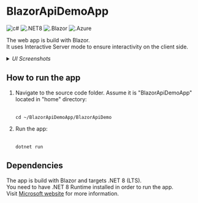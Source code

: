 # BlazorApiDemoApp

<img src="https://img.shields.io/badge/C%23-239120?style=for-the-badge&logo=csharp&logoColor=white" alt="c#" height="28px"> <img src="https://img.shields.io/badge/.NET8-5C2D91?style=for-the-badge&logo=&logoColor=white" alt=".NET8" height="28px"> <img src="https://img.shields.io/badge/Blazor-4a2c99?style=for-the-badge&logo=blazor&logoColor=white" alt=".Blazor" height="28px"> <img src="https://img.shields.io/badge/azure-blue?style=for-the-badge&logo=microsoft&logoColor=white" alt=".Azure" height="28px"> 


The web app is build with Blazor.\
It uses Interactive Server mode to ensure interactivity on the client side.


<details>
  <summary><i>UI Screenshots</i></summary>

<img src="img/holidays-ru.png" alt="holidays-ru.png" width="600">
<img src="img/holidays-vn.png" alt="holidays-vn.png" width="600">
<img src="img/holidays-us.png" alt="holidays-us.png" width="600">
</details>

## How to run the app

1. Navigate to the source code folder. Assume it is "BlazorApiDemoApp" located in "home" directory:

    ```pwsh

    cd ~/BlazorApiDemoApp/BlazorApiDemo

    ```

2. Run the app:

    ```

    dotnet run

    ```

## Dependencies

The app is build with Blazor and targets .NET 8 (LTS).\
You need to have .NET 8 Runtime installed in order to run the app.\
Visit <a href="https://dotnet.microsoft.com/en-us/download/dotnet/8.0">Microsoft website</a> for more information.